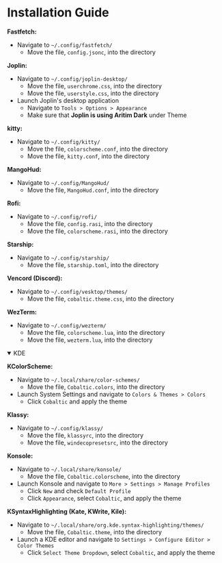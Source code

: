 
# Installation Guide

**Fastfetch:**
- Navigate to `~/.config/fastfetch/`
    - Move the file, `config.jsonc`, into the directory

**Joplin:**
- Navigate to `~/.config/joplin-desktop/`
    - Move the file, `userchrome.css`, into the directory
    - Move the file, `userstyle.css`, into the directory
- Launch Joplin's desktop application
    - Navigate to `Tools > Options > Appearance`
	- Make sure that **Joplin is using Aritim Dark** under Theme

**kitty:**
- Navigate to `~/.config/kitty/`
    - Move the file, `colorscheme.conf`, into the directory
    - Move the file, `kitty.conf`, into the directory

**MangoHud:**
- Navigate to `~/.config/MangoHud/`
    - Move the file, `MangoHud.conf`, into the directory

**Rofi:**
- Navigate to `~/.config/rofi/`
    - Move the file, `config.rasi`, into the directory
    - Move the file, `colorscheme.rasi`, into the directory

**Starship:**
- Navigate to `~/.config/starship/`
    - Move the file, `starship.toml`, into the directory

**Vencord (Discord):**
- Navigate to `~/.config/vesktop/themes/`
    - Move the file, `cobaltic.theme.css`, into the directory

**WezTerm:**
- Navigate to `~/.config/wezterm/`
    - Move the file, `colorscheme.lua`, into the directory
    - Move the file, `wezterm.lua`, into the directory

<details open>
<summary>KDE</summary>

**KColorScheme:**
- Navigate to `~/.local/share/color-schemes/`
    - Move the file, `Cobaltic.colors`, into the directory
- Launch System Settings and navigate to `Colors & Themes > Colors`
    - Click `Cobaltic` and apply the theme

**Klassy:**
- Navigate to `~/.config/klassy/`
    - Move the file, `klassyrc`, into the directory
    - Move the file, `windecopresetsrc`, into the directory

**Konsole:**
- Navigate to `~/.local/share/konsole/`
    - Move the file, `Cobaltic.colorscheme`, into the directory
- Launch Konsole and navigate to `More > Settings > Manage Profiles`
    - Click `New` and check `Default Profile`
    - Click `Appearance`, select `Cobaltic`, and apply the theme

**KSyntaxHighlighting (Kate, KWrite, Kile):**
- Navigate to `~/.local/share/org.kde.syntax-highlighting/themes/`
    - Move the file, `Cobaltic.theme`, into the directory
- Launch a KDE editor and navigate to `Settings > Configure Editor > Color Themes`
    - Click `Select Theme Dropdown`, select `Cobaltic`, and apply the theme

</details>
